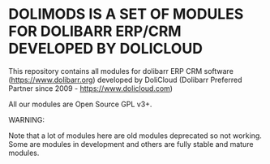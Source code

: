 # DOLIMODS IS A SET OF MODULES FOR DOLIBARR ERP/CRM DEVELOPED BY DOLICLOUD

This repository contains all modules for dolibarr ERP CRM software (https://www.dolibarr.org) developed by 
DoliCloud (Dolibarr Preferred Partner since 2009 - https://www.dolicloud.com)

All our modules are Open Source GPL v3+.

WARNING:

Note that a lot of modules here are old modules deprecated so not working. Some are modules in development and others are fully stable and mature modules.
